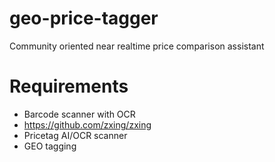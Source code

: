 # geo-price-tagger
Community oriented near realtime price comparison assistant

# Requirements
* Barcode scanner with OCR
* https://github.com/zxing/zxing
* Pricetag AI/OCR scanner
* GEO tagging
